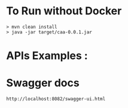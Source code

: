 
# To Run without Docker

	> mvn clean install
	> java -jar target/caa-0.0.1.jar


# APIs Examples :

# Swagger docs
	http://localhost:8082/swagger-ui.html